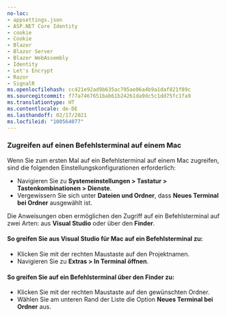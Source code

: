 ```yaml
---
no-loc:
- appsettings.json
- ASP.NET Core Identity
- cookie
- Cookie
- Blazor
- Blazor Server
- Blazor WebAssembly
- Identity
- Let's Encrypt
- Razor
- SignalR
ms.openlocfilehash: cc421e92ad9b635ac795ae06a4b9a1daf821f89c
ms.sourcegitcommit: f77a7467651bab61b24261da9dc5c1dd75fc1fa9
ms.translationtype: HT
ms.contentlocale: de-DE
ms.lasthandoff: 02/17/2021
ms.locfileid: "100564077"
---
```

### <a name="accessing-a-command-terminal-on-mac"></a>Zugreifen auf einen Befehlsterminal auf einem Mac

Wenn Sie zum ersten Mal auf ein Befehlsterminal auf einem Mac zugreifen, sind die folgenden Einstellungskonfigurationen erforderlich:

* Navigieren Sie zu **Systemeinstellungen > Tastatur > Tastenkombinationen > Dienste**.
* Vergewissern Sie sich unter **Dateien und Ordner**, dass **Neues Terminal bei Ordner** ausgewählt ist.

Die Anweisungen oben ermöglichen den Zugriff auf ein Befehlsterminal auf zwei Arten: aus **Visual Studio** oder über den **Finder**. 

#### <a name="to-access-a-command-terminal-from-visual-studio-for-mac"></a>So greifen Sie aus Visual Studio für Mac auf ein Befehlsterminal zu:

* Klicken Sie mit der rechten Maustaste auf den Projektnamen.
* Navigieren Sie zu **Extras > In Terminal öffnen**.

#### <a name="to-access-a-command-terminal-from-finder"></a>So greifen Sie auf ein Befehlsterminal über den Finder zu:

* Klicken Sie mit der rechten Maustaste auf den gewünschten Ordner.
* Wählen Sie am unteren Rand der Liste die Option **Neues Terminal bei Ordner** aus.
